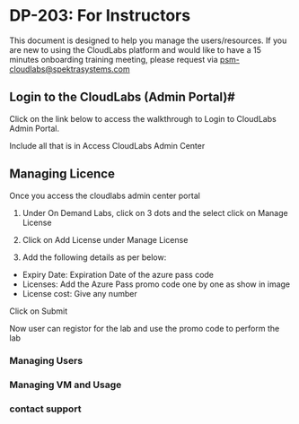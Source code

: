# DP-203: For Instructors
This document is designed to help you manage the users/resources. If you are new to using the CloudLabs platform and would like to have a 15 minutes onboarding training meeting, please request via psm-cloudlabs@spektrasystems.com

## Login to the CloudLabs (Admin Portal)#
Click on the link below to access the walkthrough to Login to CloudLabs Admin Portal.

Include all that is in Access CloudLabs Admin Center

## Managing Licence

Once you access the cloudlabs admin center portal

1. Under On Demand Labs, click on 3 dots and the select click on Manage License

2. Click on Add License under Manage License

3. Add the following details as per below:

* Expiry Date: Expiration Date of the azure pass code
* Licenses: Add the Azure Pass promo code one by one as show in image
* License cost: Give any number

Click on Submit

Now user can registor for the lab and use the promo code to perform the lab

### Managing Users
### Managing VM and Usage
### contact support
